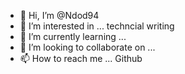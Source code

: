 - 👋 Hi, I’m @Ndod94
- 👀 I’m interested in ... techncial writing
- 🌱 I’m currently learning ...
- 💞️ I’m looking to collaborate on ...
- 📫 How to reach me ... Github

<!---
Ndod94/Ndod94 is a ✨ special ✨ repository because its `README.md` (this file) appears on your GitHub profile.
You can click the Preview link to take a look at your changes.
--->
